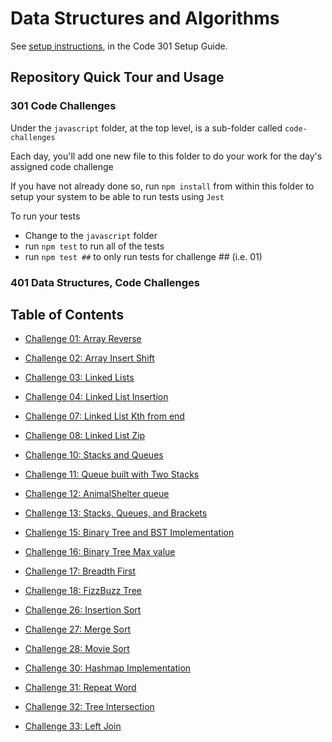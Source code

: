 # Data Structures and Algorithms

See [setup instructions](https://codefellows.github.io/setup-guide/code-301/3-code-challenges), in the Code 301 Setup Guide.

## Repository Quick Tour and Usage

### 301 Code Challenges

Under the `javascript` folder, at the top level, is a sub-folder called `code-challenges`

Each day, you'll add one new file to this folder to do your work for the day's assigned code challenge

If you have not already done so, run `npm install` from within this folder to setup your system to be able to run tests using `Jest`

To run your tests

- Change to the `javascript` folder
- run `npm test` to run all of the tests
- run `npm test ##` to only run tests for challenge ## (i.e. 01)

### 401 Data Structures, Code Challenges

## Table of Contents

- [Challenge 01: Array Reverse](./javascript/array-reverse/README.md)

- [Challenge 02: Array Insert Shift](./javascript/array-insert-shift/README.md)

- [Challenge 03: Linked Lists](./javascript/linked-list/README.md)

- [Challenge 04: Linked List Insertion](./javascript/linked-list-insertion/README.md)

- [Challenge 07: Linked List Kth from end](./javascript/linked-list/linked-list-kth/README.md)

- [Challenge 08: Linked List Zip](./javascript/linked-list/linked-list-zip/README.md)

- [Challenge 10: Stacks and Queues](./javascript/stack-and-queue/README.md)

- [Challenge 11: Queue built with Two Stacks](./javascript/stack-and-queue/README.md)

- [Challenge 12: AnimalShelter queue](./javascript/stack-and-queue/README.md)

- [Challenge 13: Stacks, Queues, and Brackets](./javascript/stack-and-queue/README.md)

- [Challenge 15: Binary Tree and BST Implementation](./javascript/trees/README.md)

- [Challenge 16: Binary Tree Max value](./javascript/trees/README.md)

- [Challenge 17: Breadth First](./javascript/trees/README.md)

- [Challenge 18: FizzBuzz Tree](./javascript/trees/README.md)

- [Challenge 26: Insertion Sort](./javascript/sorting/insertion/README.md)

- [Challenge 27: Merge Sort](./javascript/sorting/merge/README.md)

- [Challenge 28: Movie Sort](./javascript/movie-sort/README.md)

- [Challenge 30: Hashmap Implementation](./javascript/hashmap/README.md)

- [Challenge 31: Repeat Word](./javascript/repeated-word/README.md)

- [Challenge 32: Tree Intersection](./javascript/treeIntersection/README.md)

- [Challenge 33: Left Join](./javascript/left-join/README.md)
